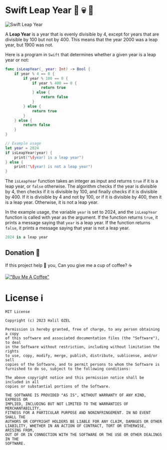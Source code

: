 # Swift Leap Year 📆 💀 👀

![Swift Leap Year](https://www.fullsail.edu/assets/ext/share/mobile-development-degree-an-early-adopter-of-apples-swift-programming-language-hero.jpg)

A **Leap Year** is a year that is evenly divisible by 4, except for years that are divisible by 100 but not by 400. This means that the year 2000 was a leap year, but 1900 was not.

Here is a program in `Swift` that determines whether a given year is a leap year or not:

```swift
func isLeapYear(_ year: Int) -> Bool {
    if year % 4 == 0 {
        if year % 100 == 0 {
            if year % 400 == 0 {
                return true
            } else {
                return false
            }
        } else {
            return true
        }
    } else {
        return false
    }
}

// Example usage
let year = 2024
if isLeapYear(year) {
    print("\(year) is a leap year")
} else {
    print("\(year) is not a leap year")
}

```
The `isLeapYear` function takes an integer as input and returns `true` if it is a leap year, or `false` otherwise. The algorithm checks if the year is divisible by 4, then checks if it is divisible by 100, and finally checks if it is divisible by 400. If it is divisible by 4 and not by 100, or if it is divisible by 400, then it is a leap year. Otherwise, it is not a leap year.

In the example usage, the variable `year` is set to 2024, and the `isLeapYear` function is called with year as the argument. If the function returns `true`, it prints a message saying that `year` is a leap year. If the function returns `false`, it prints a message saying that year is not a leap year.

```swift
2024 is a leap year
```
## Donation 💸

If this project help 💁 you, Can you give me a cup of coffee? ☕

[!["Buy Me A Coffee"](https://www.buymeacoffee.com/assets/img/custom_images/orange_img.png)](https://www.buymeacoffee.com/halilozel1903)

# License ℹ️
```
MIT License

Copyright (c) 2023 Halil OZEL

Permission is hereby granted, free of charge, to any person obtaining a copy
of this software and associated documentation files (the "Software"), to deal
in the Software without restriction, including without limitation the rights
to use, copy, modify, merge, publish, distribute, sublicense, and/or sell
copies of the Software, and to permit persons to whom the Software is
furnished to do so, subject to the following conditions:

The above copyright notice and this permission notice shall be included in all
copies or substantial portions of the Software.

THE SOFTWARE IS PROVIDED "AS IS", WITHOUT WARRANTY OF ANY KIND, EXPRESS OR
IMPLIED, INCLUDING BUT NOT LIMITED TO THE WARRANTIES OF MERCHANTABILITY,
FITNESS FOR A PARTICULAR PURPOSE AND NONINFRINGEMENT. IN NO EVENT SHALL THE
AUTHORS OR COPYRIGHT HOLDERS BE LIABLE FOR ANY CLAIM, DAMAGES OR OTHER
LIABILITY, WHETHER IN AN ACTION OF CONTRACT, TORT OR OTHERWISE, ARISING FROM,
OUT OF OR IN CONNECTION WITH THE SOFTWARE OR THE USE OR OTHER DEALINGS IN THE
SOFTWARE.
```
